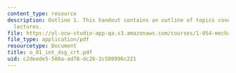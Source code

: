 ```yaml
---
content_type: resource
description: Outline 1. This handout contains an outline of topics covered in course
  lectures.
file: https://ol-ocw-studio-app-qa.s3.amazonaws.com/courses/1-054-mechanics-and-design-of-concrete-structures-spring-2004/c2deede5580aad78dc2b2c580996c221_o_01_int_dsg_crt.pdf
file_type: application/pdf
resourcetype: Document
title: o_01_int_dsg_crt.pdf
uid: c2deede5-580a-ad78-dc2b-2c580996c221
---
```

